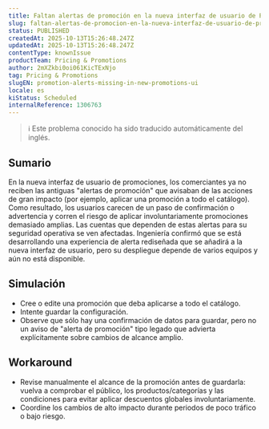 ```yaml
---
title: Faltan alertas de promoción en la nueva interfaz de usuario de Promociones
slug: faltan-alertas-de-promocion-en-la-nueva-interfaz-de-usuario-de-promociones
status: PUBLISHED
createdAt: 2025-10-13T15:26:48.247Z
updatedAt: 2025-10-13T15:26:48.247Z
contentType: knownIssue
productTeam: Pricing & Promotions
author: 2mXZkbi0oi061KicTExNjo
tag: Pricing & Promotions
slugEN: promotion-alerts-missing-in-new-promotions-ui
locale: es
kiStatus: Scheduled
internalReference: 1306763
---
```


>ℹ️ Este problema conocido ha sido traducido automáticamente del inglés.

## Sumario


En la nueva interfaz de usuario de promociones, los comerciantes ya no reciben las antiguas "alertas de promoción" que avisaban de las acciones de gran impacto (por ejemplo, aplicar una promoción a todo el catálogo).
Como resultado, los usuarios carecen de un paso de confirmación o advertencia y corren el riesgo de aplicar involuntariamente promociones demasiado amplias.
Las cuentas que dependen de estas alertas para su seguridad operativa se ven afectadas.
Ingeniería confirmó que se está desarrollando una experiencia de alerta rediseñada que se añadirá a la nueva interfaz de usuario, pero su despliegue depende de varios equipos y aún no está disponible.

## Simulación



- Cree o edite una promoción que deba aplicarse a todo el catálogo.
- Intente guardar la configuración.
- Observe que sólo hay una confirmación de datos para guardar, pero no un aviso de "alerta de promoción" tipo legado que advierta explícitamente sobre cambios de alcance amplio.

## Workaround



- Revise manualmente el alcance de la promoción antes de guardarla: vuelva a comprobar el público, los productos/categorías y las condiciones para evitar aplicar descuentos globales involuntariamente.
- Coordine los cambios de alto impacto durante periodos de poco tráfico o bajo riesgo.


